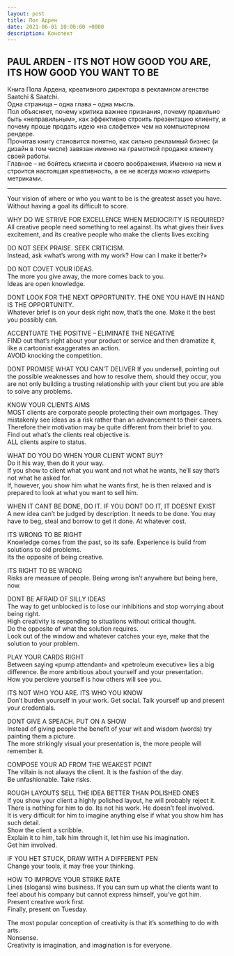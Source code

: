 ```yaml
---
layout: post
title: Пол Адрен
date: 2021-06-01 10:00:00 +0000
description: Конспект
---
```


## <span class="mark">PAUL ARDEN - ITS NOT HOW GOOD YOU ARE, ITS HOW GOOD YOU WANT TO BE</span>

Книга Пола Ардена, креативного директора в рекламном агенстве Saatchi & Saatchi.  
Одна страница – одна глава – одна мысль.   
Пол объясняет, почему критика важнее признания, почему правильно быть «неправильным», как эффективно строить презентацию клиенту, и почему проще продать идею «на слафетке» чем на компьютерном рендере.   
Прочитав книгу становится понятно, как сильно рекламный бизнес (и дизайн в том числе) завязан именно на грамотной продаже клиенту своей работы.   
Главное – не бойтесь клиента и своего воображения. Именно на нем и строится настоящая креативность, а ее не всегда можно измерить метриками.   

___
 

Your vision of where or who you want to be is the greatest asset you have. Without having a goal its difficult to score.

WHY DO WE STRIVE FOR EXCELLENCE WHEN MEDIOCRITY IS REQUIRED?  
All creative people need something to reel against. Its what gives their lives excitement, and its creative people who make the clients lives exciting

DO NOT SEEK PRAISE. SEEK CRITICISM.  
Instead, ask «what’s wrong with my work? How can I make it better?»

DO NOT COVET YOUR IDEAS.  
The more you give away, the more comes back to you.  
Ideas are open knowledge.   

DONT LOOK FOR THE NEXT OPPORTUNITY. THE ONE YOU HAVE IN HAND IS THE OPPORTUNITY.  
Whatever brief is on your desk right now, that’s the one. Make it the best you possibly can.

ACCENTUATE THE POSITIVE – ELIMINATE THE NEGATIVE    
FIND out that’s right about your product or service and then dramatize it, like a cartoonist exaggerates an action.   
AVOID knocking the competition.

DONT PROMISE WHAT YOU CAN’T DELIVER
If you undersell, pointing out the possible weaknesses and how to resolve them, should they occur, you are not only building a trusting relationship with your client but you are able to solve any problems.

KNOW YOUR CLIENTS AIMS  
MOST clients are corporate people protecting their own mortgages. They mistakenly see ideas as a risk rather than an advancement to their careers.   
Therefore their motivation may be quite different from their brief to you.  
Find out what’s the clients real objective is.  
ALL clients aspire to status.

WHAT DO YOU DO WHEN YOUR CLIENT WONT BUY?  
Do it his way, then do it your way.  
If you show to client what you want and not what he wants, he’ll say that’s not what he asked for.  
If, however, you show him what he wants first, he is then relaxed and is prepared to look at what you want to sell him.  

WHEN IT CANT BE DONE, DO IT. IF YOU DONT DO IT, IT DOESNT EXIST  
A new idea can’t be judged by description. It needs to be done. You may have to beg, steal and borrow to get it done. At whatever cost.

ITS WRONG TO BE RIGHT  
Knowledge comes from the past, so its safe. Experience is build from solutions to old problems.  
Its the opposite of being creative. 

ITS RIGHT TO BE WRONG  
Risks are measure of people. Being wrong isn’t anywhere but being here, now.

DONT BE AFRAID OF SILLY IDEAS  
The way to get unblocked is to lose our inhibitions and stop worrying about being right.  
High creativity is responding to situations without critical thought.  
Do the opposite of what the solution requires.  
Look out of the window and whatever catches your eye, make that the solution to your problem.  

PLAY YOUR CARDS RIGHT  
Between saying «pump attendant» and «petroleum executive» lies a big difference. Be more ambitious about yourself and your presentation.   
How you percieve yourself is how others will see you.

ITS NOT WHO YOU ARE. ITS WHO YOU KNOW  
Don’t burden yourself in your work. Get social. Talk yourself up and present your credentials.  

DONT GIVE A SPEACH. PUT ON A SHOW  
Instead of giving people the benefit of your wit and wisdom (words) try painting them a picture.  
The more strikingly visual your presentation is, the more people will remember it.

COMPOSE YOUR AD FROM THE WEAKEST POINT  
The villain is not always the client. It is the fashion of the day.   
Be unfashionable. Take risks.

ROUGH LAYOUTS SELL THE IDEA BETTER THAN POLISHED ONES  
If you show your client a highly polished layout, he will probably reject it.   
There is nothing for him to do. Its not his work. He doesn’t feel involved.  
It is very difficult for him to imagine anything else if what you show him has such detail.  
Show the client a scribble.  
Explain it to him, talk him through it, let him use his imagination.  
Get him involved.

IF YOU HET STUCK, DRAW WITH A DIFFERENT PEN  
Change your tools, it may free your thinking.   

HOW TO IMPROVE YOUR STRIKE RATE  
Lines (slogans) wins business. If you can sum up what the clients want to feel about his company but cannot express himself, you’ve got him.  
Present creative work first.   
Finally, present on Tuesday.  

The most popular conception of creativity is that it’s something to do with arts.  
Nonsense.  
Creativity is imagination, and imagination is for everyone.

